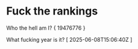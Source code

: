 # Fuck the rankings

Who the hell am I?
{ 19476776 }

What fucking year is it?
[ 2025-06-08T15:06:40Z ]
